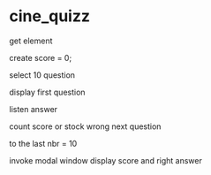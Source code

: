 # cine_quizz

get element

create score = 0;

select 10 question

display first question

listen answer

count score or stock wrong
next question

to the last nbr = 10

invoke modal window
display score and right answer
